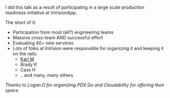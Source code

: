 I did this talk as a result of participating in a large scale production readiness initiative at InVisionApp.

The short of it:

* Participation from most (all?) engineering teams
* Massive cross-team AND successful effort
* Evaluating 40+ new services
* Lots of folks at InVision were responsible for organizing it and keeping it on the rails:
    * [Karl M](https://github.com/relistan)
    * Brady K
    * Cass H
    * .. and many, many others

_Thanks to Logan D for organizing PDX Go and Cloudability for offering their space._
